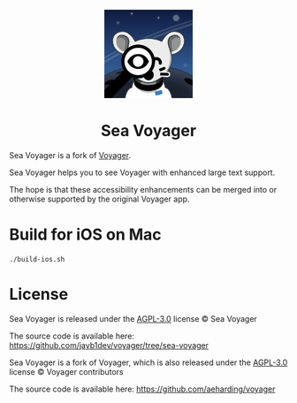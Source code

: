 <p align="center">
    <img    width="160" 
            height="160" 
            src="./public/logo.png" 
            alt="Sea Voyager logo" >
</p>

<h1 align="center"/>Sea Voyager</h1>

Sea Voyager is a fork of [Voyager](https://github.com/aeharding/voyager).

Sea Voyager helps you to see Voyager with
enhanced large text support.

The hope is that these accessibility enhancements can be
merged into or otherwise supported by the original
Voyager app.

# Build for iOS on Mac

```
./build-ios.sh
```

# License

Sea Voyager is released under the 
[AGPL-3.0](./LICENSE) license
&copy; Sea Voyager

The source code is available here:
https://github.com/jayb1dev/voyager/tree/sea-voyager

Sea Voyager is a fork of Voyager, which is also released under the 
[AGPL-3.0](./LICENSE) license 
&copy; Voyager contributors

The source code is available here:
https://github.com/aeharding/voyager



